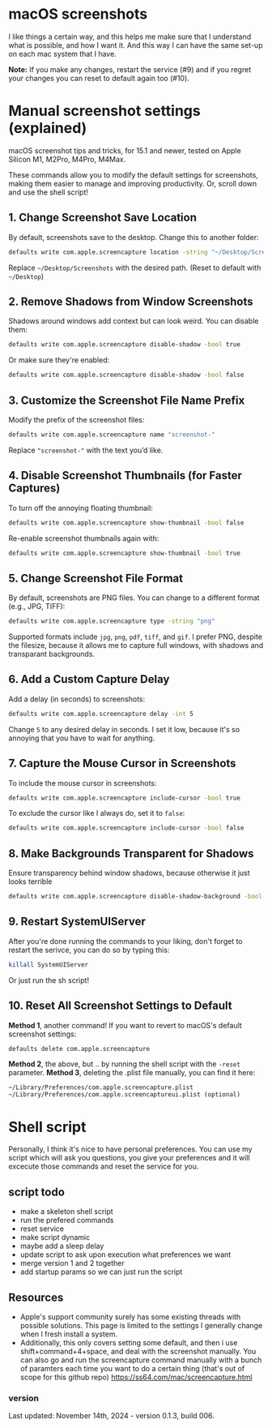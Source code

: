 # macOS screenshots

I like things a certain way, and this helps me make sure that I understand what is possible, and how I want it. And this way I can have the same set-up on each mac system that I have.

**Note:** If you make any changes, restart the service (#9) and if you regret your changes you can reset to default again too (#10).

# Manual screenshot settings (explained)

macOS screenshot tips and tricks, for 15.1 and newer, tested on Apple Silicon M1, M2Pro, M4Pro, M4Max.

These commands allow you to modify the default settings for screenshots, making them easier to manage and improving productivity. Or, scroll down and use the shell script!

## 1. Change Screenshot Save Location
By default, screenshots save to the desktop. Change this to another folder:
```bash
defaults write com.apple.screencapture location -string "~/Desktop/Screenshots"
```
Replace `~/Desktop/Screenshots` with the desired path. (Reset to default with `~/Desktop`)

## 2. Remove Shadows from Window Screenshots
Shadows around windows add context but can look weird. You can disable them:
```bash
defaults write com.apple.screencapture disable-shadow -bool true
```
Or make sure they're enabled:
```bash
defaults write com.apple.screencapture disable-shadow -bool false
```

## 3. Customize the Screenshot File Name Prefix
Modify the prefix of the screenshot files:
```bash
defaults write com.apple.screencapture name "screenshot-"
```
Replace `"screenshot-"` with the text you’d like.

## 4. Disable Screenshot Thumbnails (for Faster Captures)
To turn off the annoying floating thumbnail:
```bash
defaults write com.apple.screencapture show-thumbnail -bool false
```
Re-enable screenshot thumbnails again with:
```bash
defaults write com.apple.screencapture show-thumbnail -bool true
```

## 5. Change Screenshot File Format
By default, screenshots are PNG files. You can change to a different format (e.g., JPG, TIFF):
```bash
defaults write com.apple.screencapture type -string "png"
```
Supported formats include `jpg`, `png`, `pdf`, `tiff`, and `gif`. I prefer PNG, despite the filesize, because it allows me to capture full windows, with shadows and transparant backgrounds.

## 6. Add a Custom Capture Delay
Add a delay (in seconds) to screenshots:
```bash
defaults write com.apple.screencapture delay -int 5
```
Change `5` to any desired delay in seconds. I set it low, because it's so annoying that you have to wait for anything.

## 7. Capture the Mouse Cursor in Screenshots
To include the mouse cursor in screenshots:
```bash
defaults write com.apple.screencapture include-cursor -bool true
```
To exclude the cursor like I always do, set it to `false`:
```bash
defaults write com.apple.screencapture include-cursor -bool false
```

## 8. Make Backgrounds Transparent for Shadows
Ensure transparency behind window shadows, because otherwise it just looks terrible
```bash
defaults write com.apple.screencapture disable-shadow-background -bool true
```

## 9. Restart SystemUIServer
After you're done running the commands to your liking, don't forget to restart the serivce, you can do so by typing this:
```bash
killall SystemUIServer
```
Or just run the sh script!

## 10. Reset All Screenshot Settings to Default
**Method 1**, another command!
If you want to revert to macOS's default screenshot settings:
```bash
defaults delete com.apple.screencapture
```
**Method 2**, the above, but ..
by running the shell script with the `-reset` parameter.
**Method 3**, deleting the .plist file manually, you can find it here:
```
~/Library/Preferences/com.apple.screencapture.plist
~/Library/Preferences/com.apple.screencaptureui.plist (optional)
```

# Shell script

Personally, I think it's nice to have personal preferences. You can use my script which will ask you questions, you give your preferences and it will excecute those commands and reset the service for you. 

## script todo
- make a skeleton shell script
- run the prefered commands
- reset service
- make script dynamic
- maybe add a sleep delay
- update script to ask upon execution what preferences we want
- merge version 1 and 2 together
- add startup params so we can just run the script

## Resources
- Apple's support community surely has some existing threads with possible solutions. This page is limited to the settings I generally change when I fresh install a system. 
- Additionally, this only covers setting some default, and then i use shift+command+4+space, and deal with the screenshot manually. You can also go and run the screencapture command manually with a bunch of paramters each time you want to do a certain thing (that's out of scope for this github repo) https://ss64.com/mac/screencapture.html

### version
Last updated: November 14th, 2024 - version 0.1.3, build 006.